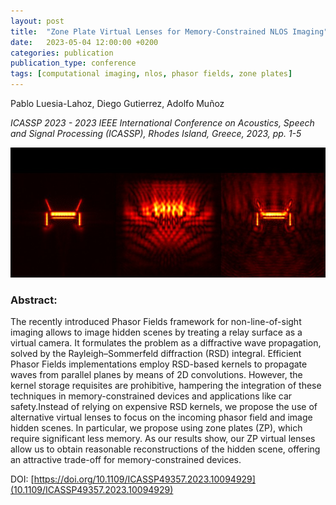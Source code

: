 ```yaml
---
layout: post
title:  "Zone Plate Virtual Lenses for Memory-Constrained NLOS Imaging"
date:   2023-05-04 12:00:00 +0200
categories: publication
publication_type: conference
tags: [computational imaging, nlos, phasor fields, zone plates]
---
```


Pablo Luesia-Lahoz, Diego Gutierrez, Adolfo Muñoz

*ICASSP 2023 - 2023 IEEE International Conference on Acoustics, Speech and Signal Processing (ICASSP), Rhodes Island, Greece, 2023, pp. 1-5*

![teaser](./images/2023_zone_plates_for_phasor_fields.jpg)

### Abstract:
The recently introduced Phasor Fields framework for non-line-of-sight imaging allows to image hidden scenes by treating a relay surface as a virtual camera. It formulates the problem as a diffractive wave propagation, solved by the Rayleigh–Sommerfeld diffraction (RSD) integral. Efficient Phasor Fields implementations employ RSD-based kernels to propagate waves from parallel planes by means of 2D convolutions. However, the kernel storage requisites are prohibitive, hampering the integration of these techniques in memory-constrained devices and applications like car safety.Instead of relying on expensive RSD kernels, we propose the use of alternative virtual lenses to focus on the incoming phasor field and image hidden scenes. In particular, we propose using zone plates (ZP), which require significant less memory. As our results show, our ZP virtual lenses allow us to obtain reasonable reconstructions of the hidden scene, offering an attractive trade-off for memory-constrained devices. 

DOI: [https://doi.org/10.1109/ICASSP49357.2023.10094929](10.1109/ICASSP49357.2023.10094929)
